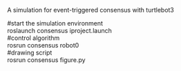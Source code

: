 A simulation for event-triggered consensus with turtlebot3

#start the simulation environment  
roslaunch consensus iproject.launch  
#control algorithm  
rosrun consensus robot0  
#drawing script  
rosrun consensus figure.py  
